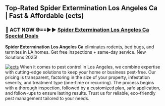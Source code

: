 ## Top-Rated Spider Extermination Los Angeles Ca | Fast & Affordable (ects)

<h3>🐜 ACT NOW 🌐==►► <a href="https://tinyurl.com/yc7vsfwc" rel="nofollow">Spider Extermination Los Angeles Ca Special Deals</a></h3>

**Spider Extermination Los Angeles Ca** eliminates rodents, bed bugs, and termites in LA homes. Get free inspections + same-day service. New Solutions 2025!

[![ects](https://i.imgur.com/1VzRXn8.jpeg)](https://tinyurl.com/yc7vsfwc)
When it comes to pest control in Los Angeles, we combine expertise with cutting-edge solutions to keep your home or business pest-free. Our pricing is transparent, factoring in the size of your property, infestation severity, and treatment type (one-time or recurring). The process begins with a thorough inspection, followed by a customized plan, safe application, and follow-ups to ensure lasting results. Trust us for reliable, eco-friendly pest management tailored to your needs.